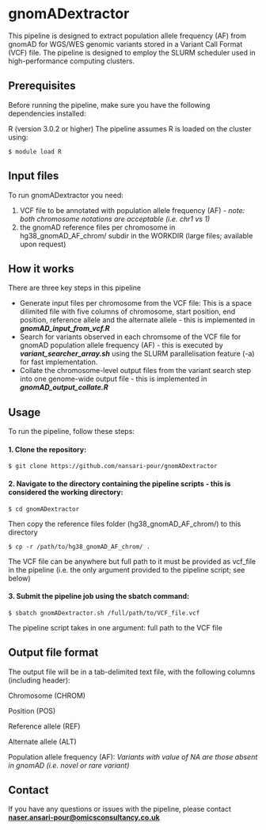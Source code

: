 # gnomADextractor

This pipeline is designed to extract population allele frequency (AF) from gnomAD for WGS/WES genomic variants stored in a Variant Call Format (VCF) file. The pipeline is designed to employ the SLURM scheduler used in high-performance computing clusters.

## Prerequisites
Before running the pipeline, make sure you have the following dependencies installed:

R (version 3.0.2 or higher)
The pipeline assumes R is loaded on the cluster using:
```
$ module load R
```

## Input files
To run gnomADextractor you need:
1) VCF file to be annotated with population allele frequency (AF) - *note: both chromosome notations are acceptable (i.e. chr1 vs 1)*
2) the gnomAD reference files per chromosome in hg38_gnomAD_AF_chrom/ subdir in the WORKDIR (large files; available upon request)

## How it works
There are three key steps in this pipeline
* Generate input files per chromosome from the VCF file: This is a space dilimited file with five columns of chromosome, start position, end position, reference allele and the alternate allele - this is implemented in ***gnomAD_input_from_vcf.R***
* Search for variants observed in each chromsome of the VCF file for gnomAD population allele frequency (AF) - this is executed by ***variant_searcher_array.sh*** using the SLURM parallelisation feature (-a) for fast implementation.
* Collate the chromosome-level output files from the variant search step into one genome-wide output file - this is implemented in ***gnomAD_output_collate.R***

## Usage
To run the pipeline, follow these steps:

#### 1. Clone the repository:

```
$ git clone https://github.com/nansari-pour/gnomADextractor
```

#### 2. Navigate to the directory containing the pipeline scripts - this is considered the working directory:

```
$ cd gnomADextractor
```
Then copy the reference files folder (hg38_gnomAD_AF_chrom/) to this directory
```
$ cp -r /path/to/hg38_gnomAD_AF_chrom/ .
```
The VCF file can be anywhere but full path to it must be provided as vcf_file in the pipeline (i.e. the only argument provided to the pipeline script; see below)

#### 3. Submit the pipeline job using the sbatch command:

```
$ sbatch gnomADextractor.sh /full/path/to/VCF_file.vcf
```
The pipeline script takes in one argument: full path to the VCF file

## Output file format

The output file will be in a tab-delimited text file, with the following columns (including header):

Chromosome (CHROM)

Position (POS)

Reference allele (REF)

Alternate allele (ALT)

Population allele frequency (AF): *Variants with value of NA are those absent in gnomAD (i.e. novel or rare variant)*

## Contact

If you have any questions or issues with the pipeline, please contact **naser.ansari-pour@omicsconsultancy.co.uk**


